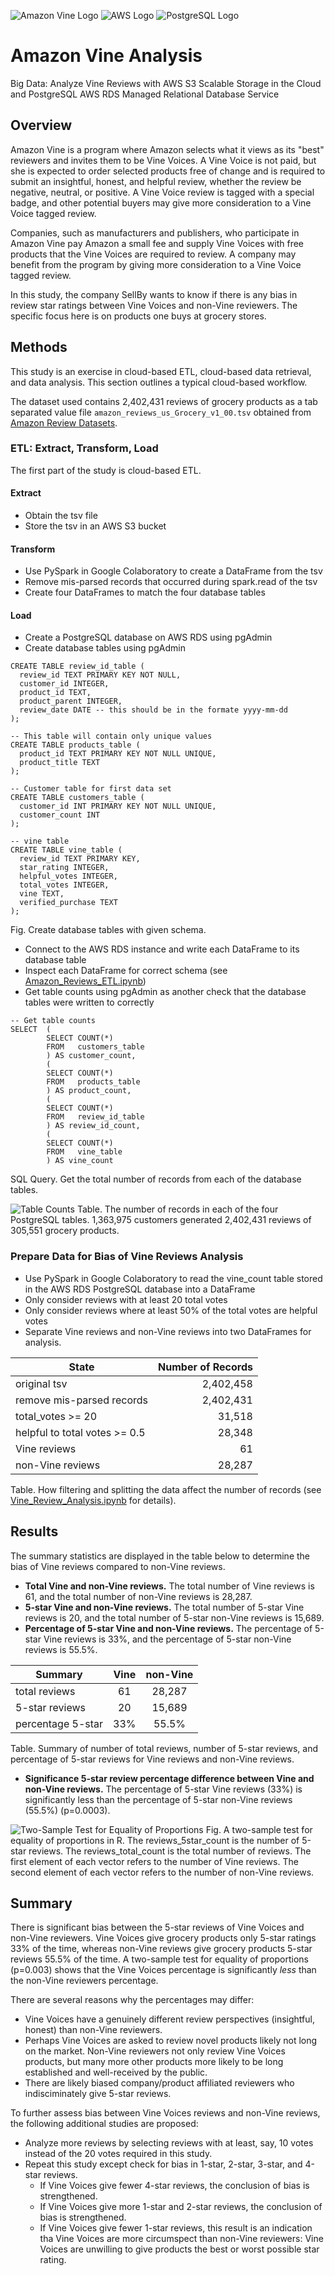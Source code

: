![Amazon Vine Logo](./Resources/amazon_vine_logo.png) ![AWS Logo](./Resources/AWS_logo.png) ![PostgreSQL Logo](./Resources/PostgreSQL_logo.png)

# Amazon Vine Analysis
Big Data: Analyze Vine Reviews with AWS S3 Scalable Storage in the Cloud and PostgreSQL AWS RDS Managed Relational Database Service

## Overview

Amazon Vine is a program where Amazon selects what it views as its "best" reviewers and invites them to be Vine Voices. A Vine Voice is not paid, but she is expected to order selected products free of change and is required to submit an insightful, honest, and helpful review, whether the review be negative, neutral, or positive. A Vine Voice review is tagged with a special badge, and other potential buyers may give more consideration to a Vine Voice tagged review.

Companies, such as manufacturers and publishers, who participate in Amazon Vine pay Amazon a small fee and supply Vine Voices with free products that the Vine Voices are required to review. A company may benefit from the program by giving more consideration to a Vine Voice tagged review.

In this study, the company SellBy wants to know if there is any bias in review star ratings between Vine Voices and non-Vine reviewers. The specific focus here is on products one buys at grocery stores.
 

## Methods

This study is an exercise in cloud-based ETL, cloud-based data retrieval, and data analysis. This section outlines a typical cloud-based workflow.

The dataset used contains 2,402,431 reviews of grocery products as a tab separated value file `amazon_reviews_us_Grocery_v1_00.tsv` obtained from [Amazon Review Datasets](https://s3.amazonaws.com/amazon-reviews-pds/tsv/index.txt).

### ETL: Extract, Transform, Load

The first part of the study is cloud-based ETL.

#### Extract

- Obtain the tsv file
- Store the tsv in an AWS S3 bucket

#### Transform

- Use PySpark in Google Colaboratory to create a DataFrame from the tsv
- Remove mis-parsed records that occurred during spark.read of the tsv
- Create four DataFrames to match the four database tables

#### Load

- Create a PostgreSQL database on AWS RDS using pgAdmin
- Create database tables using pgAdmin

```
CREATE TABLE review_id_table (
  review_id TEXT PRIMARY KEY NOT NULL,
  customer_id INTEGER,
  product_id TEXT,
  product_parent INTEGER,
  review_date DATE -- this should be in the formate yyyy-mm-dd
);

-- This table will contain only unique values
CREATE TABLE products_table (
  product_id TEXT PRIMARY KEY NOT NULL UNIQUE,
  product_title TEXT
);

-- Customer table for first data set
CREATE TABLE customers_table (
  customer_id INT PRIMARY KEY NOT NULL UNIQUE,
  customer_count INT
);

-- vine table
CREATE TABLE vine_table (
  review_id TEXT PRIMARY KEY,
  star_rating INTEGER,
  helpful_votes INTEGER,
  total_votes INTEGER,
  vine TEXT,
  verified_purchase TEXT
);
```
Fig. Create database tables with given schema.

- Connect to the AWS RDS instance and write each DataFrame to its database table
- Inspect each DataFrame for correct schema (see [Amazon_Reviews_ETL.ipynb](https://github.com/graemet-umich/Amazon_Vine_Analysis/blob/main/Amazon_Reviews_ETL.ipynb))
- Get table counts using pgAdmin as another check that the database tables were written to correctly

```
-- Get table counts
SELECT  (
        SELECT COUNT(*)
        FROM   customers_table
        ) AS customer_count,
        (
        SELECT COUNT(*)
        FROM   products_table
        ) AS product_count,
        (
        SELECT COUNT(*)
        FROM   review_id_table
        ) AS review_id_count,
        (
        SELECT COUNT(*)
        FROM   vine_table
        ) AS vine_count
```
SQL Query. Get the total number of records from each of the database tables.

![Table Counts](./Resources/table_counts.png)
Table. The number of records in each of the four PostgreSQL tables. 1,363,975 customers generated 2,402,431 reviews of 305,551 grocery products.

### Prepare Data for Bias of Vine Reviews Analysis

- Use PySpark in Google Colaboratory to read the vine_count table stored in the AWS RDS PostgreSQL database into a DataFrame
- Only consider reviews with at least 20 total votes
- Only consider reviews where at least 50% of the total votes are helpful votes
- Separate Vine reviews and non-Vine reviews into two DataFrames for analysis.

| State | Number of Records |
| --- | ---: |
| original tsv | 2,402,458 |
| remove mis-parsed records | 2,402,431 |
| total_votes >= 20 | 31,518 |
| helpful to total votes >= 0.5 | 28,348 |
| Vine reviews | 61 |
| non-Vine reviews | 28,287 |

Table. How filtering and splitting the data affect the number of records (see [Vine_Review_Analysis.ipynb](https://github.com/graemet-umich/Amazon_Vine_Analysis/blob/main/Vine_Review_Analysis.ipynb) for details).


## Results

The summary statistics are displayed in the table below to determine the bias of Vine reviews compared to non-Vine reviews.

- **Total Vine and non-Vine reviews.** The total number of Vine reviews is 61, and the total number of non-Vine reviews is 28,287.
- **5-star Vine and non-Vine reviews.** The total number of 5-star Vine reviews is 20, and the total number of 5-star non-Vine reviews is 15,689.
- **Percentage of 5-star Vine and non-Vine reviews.** The percentage of 5-star Vine reviews is 33%, and the percentage of 5-star non-Vine reviews is 55.5%.

| Summary | Vine | non-Vine |
| --- | :---: | :---: |
| total reviews | 61 | 28,287 |
| 5-star reviews | 20 | 15,689 |
| percentage 5-star | 33% | 55.5% |

Table. Summary of number of total reviews, number of 5-star reviews, and percentage of 5-star reviews for Vine reviews and non-Vine reviews. 

- **Significance 5-star review percentage difference between Vine and non-Vine reviews.** The percentage of 5-star Vine reviews (33%) is significantly less than the percentage of 5-star non-Vine reviews (55.5%) (p=0.0003).

![Two-Sample Test for Equality of Proportions](./Resources/2-sample_prop_test.png)
Fig. A two-sample test for equality of proportions in R. The reviews_5star_count is the number of 5-star reviews. The reviews_total_count is the total number of reviews. The first element of each vector refers to the number of Vine reviews. The second element of each vector refers to the number of non-Vine reviews.


## Summary

There is significant bias between the 5-star reviews of Vine Voices and non-Vine reviewers. Vine Voices give grocery products only 5-star ratings 33% of the time, whereas non-Vine reviews give grocery products 5-star reviews 55.5% of the time. A two-sample test for equality of proportions (p=0.003) shows that the Vine Voices percentage is significantly *less* than the non-Vine reviewers percentage. 

There are several reasons why the percentages may differ:
- Vine Voices have a genuinely different review perspectives (insightful, honest) than non-Vine reviewers.
- Perhaps Vine Voices are asked to review novel products likely not long on the market. Non-Vine reviewers not only review Vine Voices products, but many more other products more likely to be long established and well-received by the public.
- There are likely biased company/product affiliated reviewers who indisciminately give 5-star reviews.

To further assess bias between Vine Voices reviews and non-Vine reviews, the following additional studies are proposed:
- Analyze more reviews by selecting reviews with at least, say, 10 votes instead of the 20 votes required in this study.
- Repeat this study except check for bias in 1-star, 2-star, 3-star, and 4-star reviews.
    - If Vine Voices give fewer 4-star reviews, the conclusion of bias is strengthened. 
    - If Vine Voices give more 1-star and 2-star reviews, the conclusion of bias is strengthened.
    - If Vine Voices give fewer 1-star reviews, this result is an indication tha Vine Voices are more circumspect than non-Vine reviewers: Vine Voices are unwilling to give products the best or worst possible star rating.
